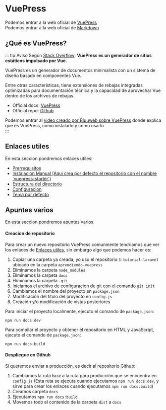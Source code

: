 # VuePress

Podemos entrar a la web oficial de [VuePress](https://vuepress.vuejs.org/)<br>
Podemos entrar a la web oficial de [Markdown](https://programminghistorian.org/es/lecciones/introduccion-a-markdown)

## ¿Qué es VuePress?

::: tip Aviso
Según [Stack Overflow](https://stackoverflow.com/tags/vuepress/info): **VuePress es un generador de sitios estáticos impulsado por Vue.**

VuePress es un generador de documentos minimalista con un sistema de diseño basado en componentes Vue.

Entre otras características, tiene extensiones de rebajas integradas optimizadas para documentación técnica y la capacidad de aprovechar Vue dentro de los archivos de rebajas.

* Official docs: [VuePress](https://vuepress.vuejs.org/)<br>
* Official repo: [Github](https://github.com/vuejs/vuepress)

Podemos entrar al [video creado por Bluuweb sobre VuePress](https://www.youtube.com/watch?v=o334x1W_RDY) donde explica que es VuePress, como instalarlo y como usarlo<br> 
:::

## Enlaces utiles

En esta seccion pondremos enlaces utiles:

* [Prerrequisitos](https://vuepress.vuejs.org/guide/getting-started.html#prerequisites)<br>
* [Instalacion Manual (Aqui crea por defecto el repositorio con el nombre 'vuepress-starter')](https://vuepress.vuejs.org/guide/getting-started.html#manual-installation)<br>
* [Estructura del directorio](https://vuepress.vuejs.org/guide/directory-structure.html#directory-structure)<br>
* [Configuracion](https://vuepress.vuejs.org/guide/basic-config.html#configuration)<br>
* [Tema por defecto](https://vuepress.vuejs.org/theme/default-theme-config.html#default-theme-config)<br>

## Apuntes varios

En esta seccion pondremos apuntes varios:

#### Creacion de repositorio

Para crear un nuevo repositorio VuePress comunmente tendriamos que ver los enlaces de [Enlaces utiles](/vuepress/#enlaces-utiles), sin embargo algo que podemos hacer es:
1. Copiar una carpeta ya creada, yo uso el repositorio `3-tutorial-laravel` ubicado en la carpeta `aprendiendo-vuepress`
2. Eliminamos la carpeta `node_modules`
2. Eliminamos la carpeta `docs`
2. Eliminamos la carpeta `.git`
3. Iniciamos el archivo de configuracion de git con el comando `git init`
4. Cambiamos el nombre del proyecto en `package.json`
5. Modificación del titulo del proyecto en `config.js`
6. Creación y/o modificación de vistas posteriores

Para iniciar el proyecto localmente, ejecuto el comando de `package.json`:
```
npm run docs:dev
```

Para compilar el proyecto y obtener el repositorio en HTML y JavaScript, ejecuto el comando de `package.json`:
```
npm run docs:build
```

#### Despliegue en Github

Si queremos enviar a producción, es decir al repositorio Github:
1. Cambiamos la ruta `base` a la ruta para producción que se encuentra en `config.js` (Esta ruta se ejecuta cuando ejecutamos `npm run docs:dev`, y sirve para crear los enlaces cuando ejecutamos `npm run docs:build`)
2. Creamos carpeta `docs`
3. Ejecutamos `npm run docs:build`
4. Movemos todo el contenido de la carpeta `dist` a `docs`
